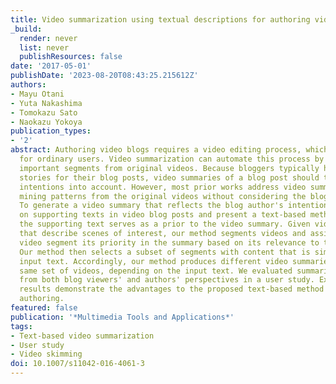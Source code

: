 ```yaml
---
title: Video summarization using textual descriptions for authoring video blogs
_build:
  render: never
  list: never
  publishResources: false
date: '2017-05-01'
publishDate: '2023-08-20T08:43:25.215612Z'
authors:
- Mayu Otani
- Yuta Nakashima
- Tomokazu Sato
- Naokazu Yokoya
publication_types:
- '2'
abstract: Authoring video blogs requires a video editing process, which is cumbersome
  for ordinary users. Video summarization can automate this process by extracting
  important segments from original videos. Because bloggers typically have certain
  stories for their blog posts, video summaries of a blog post should take the author's
  intentions into account. However, most prior works address video summarization by
  mining patterns from the original videos without considering the blog author's intentions.
  To generate a video summary that reflects the blog author's intention, we focus
  on supporting texts in video blog posts and present a text-based method, in which
  the supporting text serves as a prior to the video summary. Given video and text
  that describe scenes of interest, our method segments videos and assigns to each
  video segment its priority in the summary based on its relevance to the input text.
  Our method then selects a subset of segments with content that is similar to the
  input text. Accordingly, our method produces different video summaries from the
  same set of videos, depending on the input text. We evaluated summaries generated
  from both blog viewers' and authors' perspectives in a user study. Experimental
  results demonstrate the advantages to the proposed text-based method for video blog
  authoring.
featured: false
publication: '*Multimedia Tools and Applications*'
tags:
- Text-based video summarization
- User study
- Video skimming
doi: 10.1007/s11042-016-4061-3
---
```


